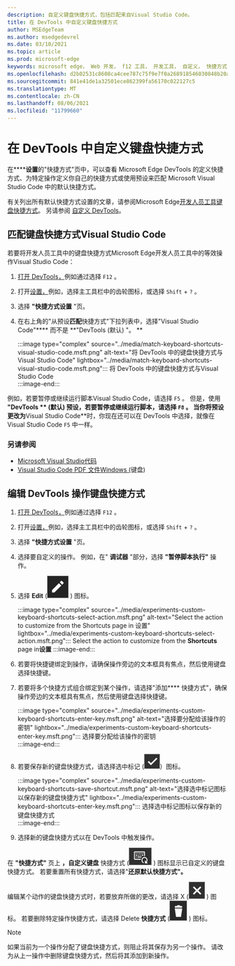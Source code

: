 ```yaml
---
description: 自定义键盘快捷方式，包括匹配来自Visual Studio Code。
title: 在 DevTools 中自定义键盘快捷方式
author: MSEdgeTeam
ms.author: msedgedevrel
ms.date: 03/10/2021
ms.topic: article
ms.prod: microsoft-edge
keywords: microsoft edge， Web 开发， f12 工具， 开发工具， 自定义， 快捷方式， 键盘， visual studio 代码
ms.openlocfilehash: d2b02531c8608ca4cee787c75f9e7f0a268918546030848b20ab2050c3411c7e
ms.sourcegitcommit: 841e41de1a32501ece862399fa56170c022127c5
ms.translationtype: MT
ms.contentlocale: zh-CN
ms.lasthandoff: 08/06/2021
ms.locfileid: "11799660"
---
```

# <a name="customize-keyboard-shortcuts-in-devtools"></a>在 DevTools 中自定义键盘快捷方式  

在******设置**的"快捷方式"页中，可以查看 Microsoft Edge DevTools 的定义快捷方式、为特定操作定义你自己的快捷方式或使用预设来匹配 Microsoft Visual Studio Code 中的默认快捷方式。

有关列出所有默认快捷方式设置的文章，请参阅Microsoft Edge[开发人员工具键盘快捷方式][DevToolsShortcuts]。  另请参阅 [自定义 DevTools][DevToolsCustomizeSettings]。


## <a name="match-keyboard-shortcuts-from-visual-studio-code"></a>匹配键盘快捷方式Visual Studio Code

若要将开发人员工具中的键盘快捷方式Microsoft Edge开发人员工具中的等效操作Visual Studio Code：

1.  [打开 DevTools，][DevtoolsOpenMain]例如通过选择 `F12` 。
1.  打开[设置，][DevToolsCustomizeSettings]例如，选择主工具栏中的齿轮图标，或选择 `Shift` + `?` 。  
1.  选择 **"快捷方式设置** "页。
1.  在右上角的"从预设**匹配**快捷方式"下拉列表中，选择"Visual Studio Code"**** 而不是 **"DevTools (默认) "。 **
    
    :::image type="complex" source="../media/match-keyboard-shortcuts-visual-studio-code.msft.png" alt-text="将 DevTools 中的键盘快捷方式与Visual Studio Code" lightbox="../media/match-keyboard-shortcuts-visual-studio-code.msft.png":::
       将 DevTools 中的键盘快捷方式与Visual Studio Code  
    :::image-end:::  
    
例如，若要暂停或继续运行脚本Visual Studio Code，请选择 `F5` 。  但是，使用 **"DevTools ** (默认) 预设，若要暂停或继续运行脚本，请选择 `F8` 。  当你将预设更改为**Visual Studio Code**时，你现在还可以在 DevTools 中选择，就像在 Visual Studio Code `F5` 中一样。

### <a name="see-also"></a>另请参阅

* [Microsoft Visual Studio代码][VisualStudioCode]
* [Visual Studio Code PDF 文件Windows (][VisualStudioCodeShortcutsKeyboardWindows]键盘) 


## <a name="edit-the-keyboard-shortcut-for-a-devtools-action"></a>编辑 DevTools 操作键盘快捷方式

1.  [打开 DevTools，][DevtoolsOpenMain]例如通过选择 `F12` 。
1.  打开[设置，][DevToolsCustomizeSettings]例如，选择主工具栏中的齿轮图标，或选择 `Shift` + `?` 。  
1.  选择 **"快捷方式设置** "页。
1.  选择要自定义的操作。  例如，在" **调试器** "部分，选择 **"暂停脚本执行"** 操作。  
1.  选择 **Edit** \(![ EditKeyboardShortcut ](../media/edit-keyboard-shortcut-icon.msft.png) \) 图标。  
    
    :::image type="complex" source="../media/experiments-custom-keyboard-shortcuts-select-action.msft.png" alt-text="Select the action to customize from the Shortcuts page in 设置" lightbox="../media/experiments-custom-keyboard-shortcuts-select-action.msft.png":::
       Select the action to customize from the **Shortcuts** page in**设置**
    :::image-end:::  
    
1.  若要将快捷键绑定到操作，请确保操作旁边的文本框具有焦点，然后使用键盘选择快捷键。  
1.  若要将多个快捷方式组合绑定到某个操作，请选择"添加**** 快捷方式"，确保操作旁边的文本框具有焦点，然后使用键盘选择快捷键。  
    
    :::image type="complex" source="../media/experiments-custom-keyboard-shortcuts-enter-key.msft.png" alt-text="选择要分配给该操作的密钥" lightbox="../media/experiments-custom-keyboard-shortcuts-enter-key.msft.png":::
       选择要分配给该操作的密钥  
    :::image-end:::  
    
1.  若要保存新的键盘快捷方式，请选择选中标记 \(![CheckmarkKeyboardShortcut](../media/checkmark-keyboard-shortcut-icon.msft.png)）图标。
    
    :::image type="complex" source="../media/experiments-custom-keyboard-shortcuts-save-shortcut.msft.png" alt-text="选择选中标记图标以保存新的键盘快捷方式" lightbox="../media/experiments-custom-keyboard-shortcuts-enter-key.msft.png":::
       选择选中标记图标以保存新的键盘快捷方式  
    :::image-end:::  
    
1.  选择新的键盘快捷方式以在 DevTools 中触发操作。  
    
在 **"快捷方式"** 页上 **，自定义键盘** 快捷方式 \(![ CustomKeyboardShortcut ](../media/custom-keyboard-shortcut-icon.msft.png) \) 图标显示已自定义的键盘快捷方式。  若要重置所有快捷方式，请选择"**还原默认快捷方式"。**  

编辑某个动作的键盘快捷方式时，若要放弃所做的更改，请选择 X \(![ XKeyboardShortcut ](../media/discard-changes-keyboard-shortcut-icon.msft.png) \) 图标。  若要删除特定操作快捷方式，请选择 Delete **快捷方式** \(![ DeleteKeyboardShortcut ](../media/delete-keyboard-shortcut-icon.msft.png) \) 图标。  

> [!NOTE]
> 如果当前为一个操作分配了键盘快捷方式，则阻止将其保存为另一个操作。  请改为从上一操作中删除键盘快捷方式，然后将其添加到新操作。  

<!-- links -->  
[DevToolsCustomizeSettings]: ./index.md#settings "设置 - 自定义 Microsoft Edge DevTools | Microsoft Docs"  
[DevtoolsOpenMain]: ../open/index.md "打开 Microsoft Edge DevTools | Microsoft Docs"  
[DevToolsShortcuts]: ../shortcuts/index.md "Microsoft Edge DevTools 键盘快捷方式|Microsoft Docs"  
<!-- external links -->
[VisualStudioCode]: https://code.visualstudio.com "Microsoft Visual Studio代码"  
[VisualStudioCodeShortcutsKeyboardWindows]: https://code.visualstudio.com/shortcuts/keyboard-shortcuts-windows.pdf "Visual Studio Code键盘快捷方式Windows |Microsoft Visual Studio代码"  
